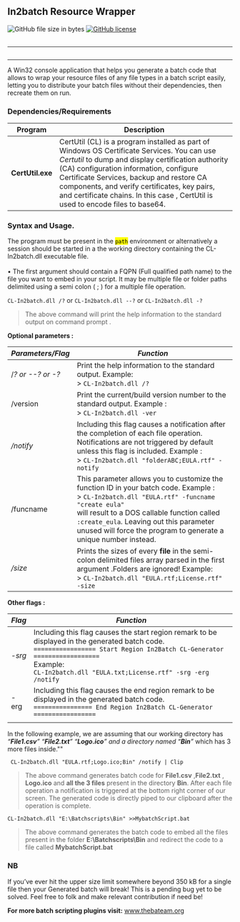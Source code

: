 ## In2batch Resource Wrapper
<p><img src="https://img.shields.io/github/size/Kabue-Murage/In2batch-Commandline-Version-/CL-In2batch.dll?color=Orange&amp;label=File%20size&amp;style=plastic%20size" alt="GitHub file size in bytes"> <a href="https://github.com/Kabue-Murage/In2batch-Commandline-Version-/blob/master/LICENSE"><img src="https://img.shields.io/github/license/Kabue-Murage/In2batch-Commandline-Version-?style=plastic%20size" alt="GitHub license"></a><br>
<br></p>

---
 <img src="https://github.com/KabueMurage/In2batch/blob/master/GUI_version.PNG?raw=true" align="center" alt="">
  <br>

---


  
<p>A Win32 console application that helps you generate a batch code that allows to wrap your resource files of any file types in a batch script easily, letting you to distribute your batch files without their dependencies, then recreate them on run.</p>
<h3 id="dependenciesrequirements">Dependencies/Requirements</h3>

<table>
<thead>
<tr>
<th>Program</th>
<th>Description</th>
</tr>
</thead>
<tbody>
<tr>
<td><strong>CertUtil.exe</strong></td>
<td>CertUtil (CL) is a program installed as part of Windows OS Certificate Services. You can use <em>Certutil</em> to dump and display certification authority (CA) configuration information, configure Certificate Services, backup and restore CA components, and verify certificates, key pairs, and certificate chains. In this case , CertUtil is used to encode files to base64.</td>
</tr>
</tbody>
</table><h3 id="syntax-and-usage.">Syntax and Usage.</h3>
<p>The program must be present in the <mark><code>path</code></mark> environment or alternatively a session should be started in a the working directory containing the CL-In2batch.dll executable file.  <br><br>
• The first argument should contain a FQPN (Full qualified path name) to the file you want to embed in your script. It may be multiple file or folder paths delimited using a semi colon ( ; ) for  a multiple file operation.</p>
<p><code>CL-In2batch.dll /?</code> or <code>CL-In2batch.dll --?</code> or <code>CL-In2batch.dll -?</code></p>
<blockquote>
<p>The  above command will print the help information to the standard output  on command prompt .</p>
</blockquote>
<p><strong>Optional parameters :</strong></p>

<table>
<thead>
<tr>
<th><em>Parameters/Flag</em></th>
<th><em>Function</em></th>
</tr>
</thead>
<tbody>
<tr>
<td>/<em>? or --? or -?</em></td>
<td>Print the help information to the standard output. Example: <br> &gt; <code>CL-In2batch.dll /?</code></td>
</tr>
<tr>
<td>/version</td>
<td>Print the current/build version number to the standard output. Example : <br> &gt; <code>CL-In2batch.dll -ver</code></td>
</tr>
<tr>
<td><em>/notify</em></td>
<td>Including this flag causes a notification after the completion of each file operation. Notifications are not triggered by default unless this flag is included. Example :<br> &gt; <code>CL-In2batch.dll "folderABC;EULA.rtf" -notify</code></td>
</tr>
<tr>
<td>/funcname</td>
<td>This parameter allows you to customize the function ID in your batch code. Example :<br> &gt; <code>CL-In2batch.dll "EULA.rtf" -funcname "create eula"</code> <br> will result to a DOS callable function called <code>:create_eula</code>. Leaving out this parameter unused will force the program to generate a unique number instead.</td>
</tr>
<tr>
<td><em>/size</em></td>
<td>Prints the sizes of every <strong>file</strong> in the semi-colon delimited  files array parsed in the first argument .Folders are ignored! Example: <br> &gt; <code>CL-In2batch.dll "EULA.rtf;License.rtf" -size</code></td>
</tr>
</tbody>
</table><p><strong>Other flags :</strong></p>

<table>
<thead>
<tr>
<th><em>Flag</em></th>
<th><em>Function</em></th>
</tr>
</thead>
<tbody>
<tr>
<td><em>-srg</em></td>
<td>Including this flag causes the start region remark to be displayed in the generated batch code. <br> <code>================= Start Region In2Batch CL-Generator ==================</code> <br> Example: <br> <code>CL-In2batch.dll "EULA.txt;License.rtf" -srg -erg /notify</code></td>
</tr>
<tr>
<td>-erg</td>
<td>Including this flag causes the end region remark to be displayed in the generated batch code. <br> <code>================ End Region In2Batch CL-Generator =================</code></td>
</tr>
<tr>
<td></td>
<td></td>
</tr>
</tbody>
</table><p>In the following example,  we are assuming that our working directory has  <em>“<strong>File1.csv</strong>” “<strong>File2.txt</strong>” “<strong>Logo.ico</strong>” <em>and a directory  named</em>  “<strong>Bin</strong>”</em> which has 3 more files inside.""</p>
<pre><code> CL-In2batch.dll "EULA.rtf;Logo.ico;Bin" /notify | Clip
</code></pre>
<blockquote>
<p>The above command generates batch code for <strong>File1.csv</strong> ,<strong>File2.txt</strong> , <strong>Logo.ico</strong> and <strong>all the 3 files</strong> present in the directory <strong>Bin</strong>. After each file operation a notification is triggered at the bottom right corner of our screen. The generated code is directly piped to our clipboard after the operation is complete.</p>
</blockquote>
<pre><code>CL-In2batch.dll "E:\Batchscripts\Bin" &gt;&gt;MybatchScript.bat
</code></pre>
<blockquote>
<p>The above command generates the batch code to embed all the files present in the folder  <strong>E:\Batchscripts\Bin</strong>  and redirect the code to a file called <strong>MybatchScript.bat</strong></p>
</blockquote>
<h3 id="nb">NB</h3>
<p>If you’ve ever hit the upper size limit somewhere beyond 350 kB for a single file then your Generated batch will break! This is a pending bug yet to be solved. Feel free to folk and make relevant contribution if need be!</p>
<p><strong>For more batch scripting plugins visit:</strong> <a href="http://www.thebateam.org">www.thebateam.org</a></p>

